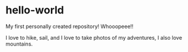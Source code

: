 # hello-world
My first personally created repository! Whooopeee!!

I love to hike, sail, and I love to take photos of my adventures,
I also love mountains.
